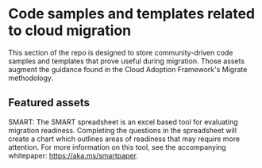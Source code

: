 # Code samples and templates related to cloud migration

This section of the repo is designed to store community-driven code samples and templates that prove useful during migration. Those assets augment the guidance found in the Cloud Adoption Framework's Migrate methodology.

## Featured assets

SMART: The SMART spreadsheet is an excel based tool for evaluating migration readiness. Completing the questions in the spreadsheet will create a chart which outlines areas of readiness that may require more attention. For more information on this tool, see the accompanying whitepaper: https://aka.ms/smartpaper.